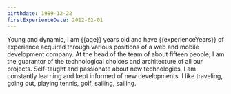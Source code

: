 ```yaml
---
birthdate: 1989-12-22
firstExperienceDate: 2012-02-01
---
```


Young and dynamic, I am {{age}} years old and have {{experienceYears}} of experience acquired through various positions
of a web and mobile development company. At the head of the team of about fifteen people,
I am the guarantor of the technological choices and architecture of all our projects.
Self-taught and passionate about new technologies, I am constantly learning and kept informed of new developments.
I like traveling, going out, playing tennis, golf, sailing, sailing.

